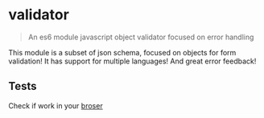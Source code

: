 # validator
> An es6 module javascript object validator focused on error handling

This module is a subset of json schema, focused on objects for form validation!
It has support for multiple languages! And great error feedback!

## Tests
Check if work in your [broser](https://marcodpt.github.io/validator/)
